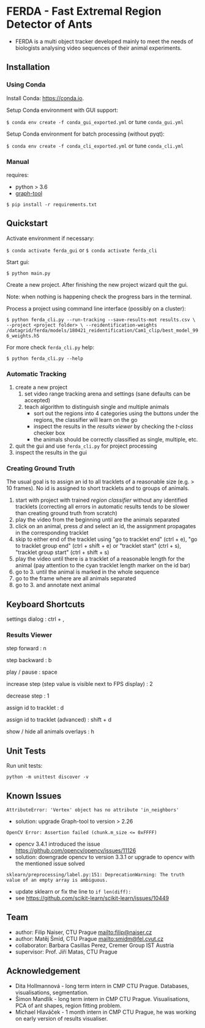 # FERDA - Fast Extremal Region Detector of Ants

- FERDA is a multi object tracker developed mainly to meet the needs of biologists analysing video sequences of their animal experiments.

## Installation

### Using Conda

Install Conda: https://conda.io.

Setup Conda environment with GUI support:

`$ conda env create -f conda_gui_exported.yml` or tune `conda_gui.yml`

Setup Conda environment for batch processing (without pyqt):

`$ conda env create -f conda_cli_exported.yml` or tune `conda_cli.yml`

### Manual

requires:
* python > 3.6
* [graph-tool](https://pypi.python.org/pypi/graph-tool)

`$ pip install -r requirements.txt`

## Quickstart

Activate environment if necessary:

`$ conda activate ferda_gui` or `$ conda activate ferda_cli`

Start gui:

`$ python main.py`

Create a new project. After finishing the new project wizard quit
the gui.

Note: when nothing is happening check the progress bars in the terminal.

Process a project using command line interface (possibly on a cluster):

`$ python ferda_cli.py --run-tracking --save-results-mot results.csv \
--project <project folder> \
--reidentification-weights /datagrid/ferda/models/180421_reidentification/Cam1_clip/best_model_996_weights.h5`

For more check `ferda_cli.py` help:

`$ python ferda_cli.py --help`
    
### Automatic Tracking    

1. create a new project
    1. set video range tracking arena and settings (sane defaults can be accepted)
    2. teach algorithm to distinguish single and multiple animals
        - sort out the regions into 4 categories using the buttons under the regions, the classifier will learn on the go
        - inspect the results in the *results viewer* by checking the *t-class* checker box
        - the animals should be correctly classified as single, multiple, etc.
2. quit the gui and use `ferda_cli.py` for project processing
3. inspect the results in the gui


### Creating Ground Truth

The usual goal is to assign an id to all tracklets of a reasonable size (e.g. > 10 frames). No id is assigned to short tracklets and to groups of animals.

1. start with project with trained *region classifier* without any identified tracklets
   (correcting all errors in automatic results tends to be slower than creating ground 
   truth from scratch)
2. play the video from the beginning until are the animals separated
3. click on an animal, press *d* and select an id, the assignment propagates 
   in the corresponding tracklet
4. skip to either end of the tracklet using "go to tracklet end" (ctrl + e), "go to tracklet group end" (ctrl + shift + e) or "tracklet start" (ctrl + s), "tracklet group start" (ctrl + shift + s)
5. play the video until there is a tracklet of a reasonable length for the animal (pay attention to the cyan tracklet length marker on the id bar)
6. go to 3. until the animal is marked in the whole sequence
7. go to the frame where are all animals separated
8. go to 3. and annotate next animal

## Keyboard Shortcuts

settings dialog
: ctrl + ,

### Results Viewer

step forward
: n

step backward
: b

play / pause
: space

increase step (step value is visible next to FPS display)
: 2

decrease step
: 1

assign id to tracklet
: d

assign id to tracklet (advanced)
: shift + d

show / hide all animals overlays
: h

## Unit Tests

Run unit tests:

`python -m unittest discover -v`

## Known Issues

`AttributeError: 'Vertex' object has no attribute 'in_neighbors'`

- solution: upgrade Graph-tool to version > 2.26

`OpenCV Error: Assertion failed (chunk.m_size <= 0xFFFF)`

- opencv 3.4.1 introduced the issue https://github.com/opencv/opencv/issues/11126
- solution: downgrade opencv to version 3.3.1 or upgrade to opencv with the mentioned issue solved

`sklearn/preprocessing/label.py:151: DeprecationWarning: The truth value of an empty array is ambiguous.`

- update sklearn or fix the line to `if len(diff):`
- see https://github.com/scikit-learn/scikit-learn/issues/10449

## Team

* author: Filip Naiser, CTU Prague <mailto:filip@naiser.cz>
* author: Matěj Šmíd, CTU Prague <mailto:smidm@fel.cvut.cz>
* collaborator: Barbara Casillas Perez, Cremer Group IST Austria 
* supervisor: Prof. Jiří Matas, CTU Prague

## Acknowledgement

* Dita Hollmannová - long term intern in CMP CTU Prague. Databases, visualisations, segmentation.
* Šimon Mandlík - long term intern in CMP CTU Prague. Visualisations, PCA of ant shapes, region fitting problem.
* Michael Hlaváček - 1 month intern in CMP CTU Prague, he was working on early version of results visualiser.

